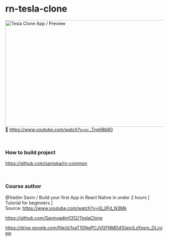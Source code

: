# rn-tesla-clone

<img alt="Tesla Clone App / Preview" height="338" src="./images/app-preview.gif" title="Tesla Clone App / Preview" width="600"/><br>
🎥 https://www.youtube.com/watch?v=u-_TnphBb80

<br>

### How to build project

https://github.com/sanioka/rn-common

<br>

### Сourse author

@Vadim Savin / Build your first App in React Native in under 2 hours [ Tutorial for beginners ]<br>
Source: https://www.youtube.com/watch?v=iQ_0Fd_N3Mk

https://github.com/Savinvadim1312/TeslaClone

https://drive.google.com/file/d/1vaT1DNgPCJVGFNMDd1GeicILsYqsm_DL/view
